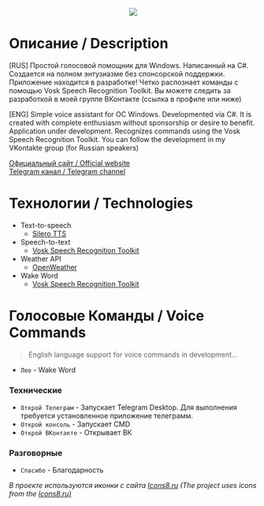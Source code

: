<p align="center">
  <picture>
    <source media="(prefers-color-scheme: dark)" srcset="./banner.png">
    <img src="./resources/banner.png">
  </picture>
</p>

# Описание / Description
[RUS] Простой голосовой помощник для Windows. Написанный на C#. Создается на полном энтузиазме без спонсорской поддержки. Приложение находится в разработке! Четко распознает команды с помощью Vosk Speech Recognition Toolkit. Вы можете следить за разработкой в моей группе ВКонтакте (ссылка в профиле или ниже)

[ENG] Simple voice assistant for OC Windows. Developmented via C#. It is created with complete enthusiasm without sponsorship or desire to benefit. Application under development. Recognizes commands using the Vosk Speech Recognition Toolkit. You can follow the development in my VKontakte group (for Russian speakers)


<a href="http://voiceassistantleo.tilda.ws/">Официальный сайт / Official website</a><br>
<a href="https://t.me/waysoon_official">Telegram канал / Telegram channel</a>

# Технологии / Technologies
- Text-to-speech
	- <a href="https://github.com/snakers4/silero-models">Silero TTS</a>
- Speech-to-text
	- <a href="https://github.com/alphacep/vosk-api">Vosk Speech Recognition Toolkit</a>
- Weather API
	- <a href="https://openweathermap.org/">OpenWeather</a>
- Wake Word
  - <a href="https://github.com/alphacep/vosk-api">Vosk Speech Recognition Toolkit</a>


# Голосовые Команды / Voice Commands
> English language support for voice commands in development...
- ```Лео``` - Wake Word
### Технические
- ```Открой Телеграм``` -  Запускает Telegram Desktop. Для выполнения требуется установленное приложение телеграмм.
- ```Открой консоль``` - Запускает CMD
- ```Открой ВКонтакте``` - Открывает ВК

### Разговорные
- ```Спасибо``` - Благодарность


_В проекте используются иконки с сайта <a href="https://icons8.ru/">Icons8.ru</a>_
_(The project uses icons from the <a href="https://icons8.ru/">Icons8.ru)</a>_
